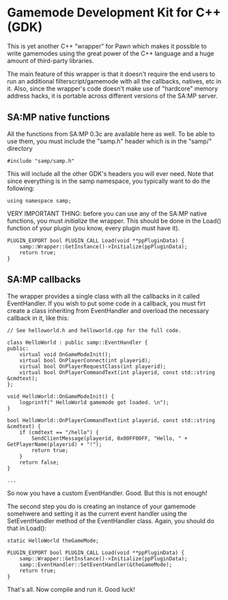 # Gamemode Development Kit for C++ (GDK)

This is yet another C++ "wrapper" for Pawn which makes it possible to write gamemodes using the great power of the C++ language and a huge amount of third-party libraries.

The main feature of this wrapper is that it doesn't require the end users to run an additional filterscript/gamemode with all the callbacks, natives, etc in it. Also, since the wrapper's code doesn't make use of "hardcore" memory address hacks, it is portable across different versions of the SA:MP server. 


## SA:MP native functions

All the functions from SA:MP 0.3c are available here as well. To be able to use them, you must include the "samp.h" header which is in the "samp/" directory 

    #include "samp/samp.h"

This will include all the other GDK's headers you will ever need. Note that since everything is in the samp namespace, you typically want to do the following:

    using namespace samp;

VERY IMPORTANT THING: before you can use any of the SA:MP native functions, you must _initialize_ the wrapper. This should be done in the Load() function of your plugin (you know, every plugin must have it).

    PLUGIN_EXPORT bool PLUGIN_CALL Load(void **ppPluginData) {
        samp::Wrapper::GetInstance()->Initialize(ppPluginData);
        return true;
    }


## SA:MP callbacks

The wrapper provides a single class with all the callbacks in it called EventHandler. If you wish to put some code in a callback, you must firt create a class inheriting from EventHandler and overload the necessary callback in it, like this:

    // See helloworld.h and helloworld.cpp for the full code.

    class HelloWorld : public samp::EventHandler {
    public:
        virtual void OnGameModeInit();
        virtual bool OnPlayerConnect(int playerid);
        virtual bool OnPlayerRequestClass(int playerid);
        virtual bool OnPlayerCommandText(int playerid, const std::string &cmdtext);
    };

    void HelloWorld::OnGameModeInit() {
        logprintf(" HelloWorld gamemode got loaded. \n");
    }

    bool HelloWorld::OnPlayerCommandText(int playerid, const std::string &cmdtext) {
        if (cmdtext == "/hello") {
            SendClientMessage(playerid, 0x00FF00FF, "Hello, " + GetPlayerName(playerid) + "!");
            return true;
        }
        return false;
    }

    ...

So now you have a custom EventHandler. Good. But this is not enough! 

The second step you do is creating an instance of your gamemode somehwere and setting it as the current event handler using the SetEventHandler method of the EventHandler class. Again, you should do that in Load():

    static HelloWorld theGameMode;

    PLUGIN_EXPORT bool PLUGIN_CALL Load(void **ppPluginData) {
        samp::Wrapper::GetInstance()->Initialize(ppPluginData);
        samp::EventHandler::SetEventHandler(&theGameMode);
        return true;
    }

That's all. Now compile and run it. Good luck!